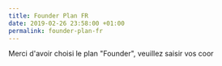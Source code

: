 ```yaml
---
title: Founder Plan FR
date: 2019-02-26 23:58:00 +01:00
permalink: founder-plan-fr
---
```


Merci d'avoir choisi le plan "Founder", veuillez saisir vos coor